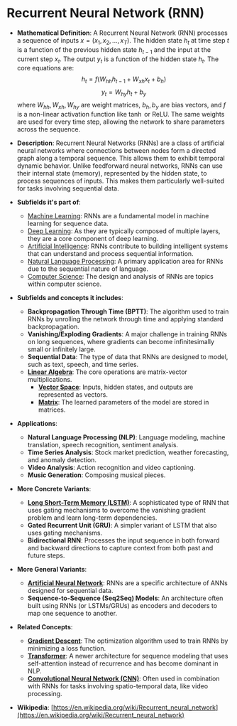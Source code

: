# Recurrent Neural Network (RNN)

- **Mathematical Definition**: A Recurrent Neural Network (RNN) processes a sequence of inputs $x = (x_1, x_2, ..., x_T)$. The hidden state $h_t$ at time step $t$ is a function of the previous hidden state $h_{t-1}$ and the input at the current step $x_t$. The output $y_t$ is a function of the hidden state $h_t$. The core equations are:
$$ h_t = f(W_{hh}h_{t-1} + W_{xh}x_t + b_h) $$
$$ y_t = W_{hy}h_t + b_y $$
  where $W_{hh}, W_{xh}, W_{hy}$ are weight matrices, $b_h, b_y$ are bias vectors, and $f$ is a non-linear activation function like $\tanh$ or ReLU. The same weights are used for every time step, allowing the network to share parameters across the sequence.

- **Description**: Recurrent Neural Networks (RNNs) are a class of artificial neural networks where connections between nodes form a directed graph along a temporal sequence. This allows them to exhibit temporal dynamic behavior. Unlike feedforward neural networks, RNNs can use their internal state (memory), represented by the hidden state, to process sequences of inputs. This makes them particularly well-suited for tasks involving sequential data.

- **Subfields it's part of**:
    - [Machine Learning](https://en.wikipedia.org/wiki/Machine_learning): RNNs are a fundamental model in machine learning for sequence data.
    - [Deep Learning](https://en.wikipedia.org/wiki/Deep_learning): As they are typically composed of multiple layers, they are a core component of deep learning.
    - [Artificial Intelligence](https://en.wikipedia.org/wiki/Artificial_intelligence): RNNs contribute to building intelligent systems that can understand and process sequential information.
    - [Natural Language Processing](https://en.wikipedia.org/wiki/Natural_language_processing): A primary application area for RNNs due to the sequential nature of language.
    - [Computer Science](https://en.wikipedia.org/wiki/Computer_science): The design and analysis of RNNs are topics within computer science.

- **Subfields and concepts it includes**:
    - **Backpropagation Through Time (BPTT)**: The algorithm used to train RNNs by unrolling the network through time and applying standard backpropagation.
    - **Vanishing/Exploding Gradients**: A major challenge in training RNNs on long sequences, where gradients can become infinitesimally small or infinitely large.
    - **Sequential Data**: The type of data that RNNs are designed to model, such as text, speech, and time series.
    - **[Linear Algebra](../../pure_mathematics/linear_algebra/)**: The core operations are matrix-vector multiplications.
        - **[Vector Space](../../pure_mathematics/linear_algebra/vector_space.md)**: Inputs, hidden states, and outputs are represented as vectors.
        - **[Matrix](../../pure_mathematics/linear_algebra/matrix.md)**: The learned parameters of the model are stored in matrices.

- **Applications**:
    - **Natural Language Processing (NLP)**: Language modeling, machine translation, speech recognition, sentiment analysis.
    - **Time Series Analysis**: Stock market prediction, weather forecasting, and anomaly detection.
    - **Video Analysis**: Action recognition and video captioning.
    - **Music Generation**: Composing musical pieces.

- **More Concrete Variants**:
    - **[Long Short-Term Memory (LSTM)](./lstm.md)**: A sophisticated type of RNN that uses gating mechanisms to overcome the vanishing gradient problem and learn long-term dependencies.
    - **Gated Recurrent Unit (GRU)**: A simpler variant of LSTM that also uses gating mechanisms.
    - **Bidirectional RNN**: Processes the input sequence in both forward and backward directions to capture context from both past and future steps.

- **More General Variants**:
    - **[Artificial Neural Network](./artificial_neural_network.md)**: RNNs are a specific architecture of ANNs designed for sequential data.
    - **Sequence-to-Sequence (Seq2Seq) Models**: An architecture often built using RNNs (or LSTMs/GRUs) as encoders and decoders to map one sequence to another.

- **Related Concepts**:
    - **[Gradient Descent](./gradient_descent.md)**: The optimization algorithm used to train RNNs by minimizing a loss function.
    - **[Transformer](./transformer.md)**: A newer architecture for sequence modeling that uses self-attention instead of recurrence and has become dominant in NLP.
    - **[Convolutional Neural Network (CNN)](./cnn.md)**: Often used in combination with RNNs for tasks involving spatio-temporal data, like video processing.

- **Wikipedia**: [https://en.wikipedia.org/wiki/Recurrent_neural_network](https://en.wikipedia.org/wiki/Recurrent_neural_network)
